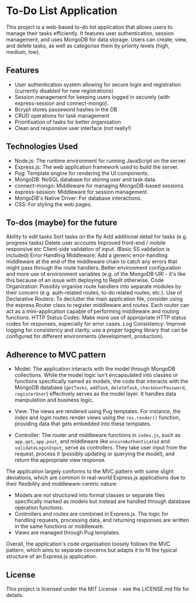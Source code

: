# To-Do List Application

This project is a web-based to-do list application that allows users to manage their tasks efficiently. It features user authentication, session management, and uses MongoDB for data storage. Users can create, view, and delete tasks, as well as categorise them by priority levels (high, medium, low).

## Features

- User authentication system allowing for secure login and registration (currently disabled for new registrations)
- Session management for keeping users logged in securely (with express-session and connect-mongo).
- Bcrypt stores passeword hashes in the DB 
- CRUD operations for task management
- Prioritisation of tasks for better organisation
- Clean and responsive user interface (not really!)

## Technologies Used

- Node.js: The runtime environment for running JavaScript on the server.
- Express.js: The web application framework used to build the server.
- Pug: Template engine for rendering the UI components.
- MongoDB: NoSQL database for storing user and task data.
- connect-mongo: Middleware for managing MongoDB-based sessions.
- express-session: Middleware for session management.
- MongoDB's Native Driver: For database interactions.
- CSS: For styling the web pages.

## To-dos (maybe) for the future

Ability to edit tasks
Sort tasks on the fly
Add additional detail for tasks (e.g. progress tasks)
Delete user accounts
Improved front-end / mobile responsive etc
Client-side validation of input. (Basic SS validation is included)
Error Handling Middleware: Add a generic error-handling middleware at the end of the middleware chain to catch any errors that might pass through the route handlers.
Better environment configuration and more use of environment variables (e.g. of the MongoDB URI - it's like this because of an issue with deploying to Replit otherwise. 
Code Organization: Possibly organise route handlers into separate modules by their concern (e.g. auth-related routes, to-do related routes, etc.).
Use of Declarative Routers: To declutter the main application file, consider using the express.Router class to register middleware and routes. Each router can act as a mini-application capable of performing middleware and routing functions.
HTTP Status Codes: Make more use of appropriate HTTP status codes for responses, especially for error cases.
Log Consistency: Improve logging for consistency and clarity, use a proper logging library that can be configured for different environments (development, production).

## Adherence to MVC pattern

- Model: The application interacts with the model through MongoDB collections. While the model logic isn't encapsulated into classes or functions specifically named as models, the code that interacts with the MongoDB database (`getTasks`, `addTask`, `deleteTask`, `checkUserPassword`, `registerUser`) effectively serves as the model layer. It handles data manipulation and business logic.

- View: The views are rendered using Pug templates. For instance, the *index* and *login* routes render views using the `res.render()` function, providing data that gets embedded into these templates.

- Controller: The router and middleware functions in `index.js`, such as `app.get`, `app.post`, and middleware like `ensureAuthenticated` and `validateLoginInput`, serve as controllers. They take user input from the request, process it (possibly updating or querying the model), and return the appropriate view response.

The application largely conforms to the MVC pattern with some slight deviations, which are common in real-world Express.js applications due to their flexibility and middleware-centric nature:

- Models are not structured into formal classes or separate files specifically marked as models but instead are handled through database operation functions.
- Controllers and routes are combined in Express.js. The logic for handling requests, processing data, and returning responses are written in the same functions or middleware.
- Views are managed through Pug templates.

Overall, the application's code organisation loosely follows the MVC pattern, which aims to separate concerns but adapts it to fit the typical structure of an Express.js application.

## License

This project is licensed under the MIT License - see the LICENSE.md file for details.
